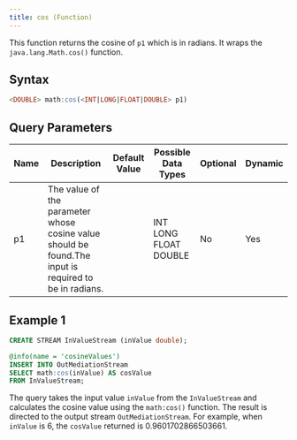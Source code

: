 ```yaml
---
title: cos (Function)
---
```


This function returns the cosine of `p1` which is in radians. It wraps the `java.lang.Math.cos()` function.

## Syntax

```sql
<DOUBLE> math:cos(<INT|LONG|FLOAT|DOUBLE> p1)
```

## Query Parameters

| Name | Description | Default Value | Possible Data Types  | Optional | Dynamic |
|------|-------------|---------------|----------------------|----------|---------|
| p1   | The value of the parameter whose cosine value should be found.The input is required to be in radians. |               | INT LONG FLOAT DOUBLE | No       | Yes     |

## Example 1

```sql
CREATE STREAM InValueStream (inValue double);

@info(name = 'cosineValues')
INSERT INTO OutMediationStream
SELECT math:cos(inValue) AS cosValue
FROM InValueStream;
```

The query takes the input value `inValue` from the `InValueStream` and calculates the cosine value using the `math:cos()` function. The result is directed to the output stream `OutMediationStream`. For example, when `inValue` is 6, the `cosValue` returned is 0.9601702866503661.
